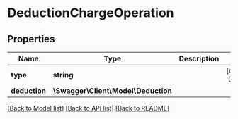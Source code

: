 # DeductionChargeOperation

## Properties
Name | Type | Description | Notes
------------ | ------------- | ------------- | -------------
**type** | **string** |  | [optional] [default to 'DEDUCTION_CHARGE']
**deduction** | [**\Swagger\Client\Model\Deduction**](Deduction.md) |  | 

[[Back to Model list]](../../README.md#documentation-for-models) [[Back to API list]](../../README.md#documentation-for-api-endpoints) [[Back to README]](../../README.md)

